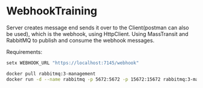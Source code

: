 # WebhookTraining

Server creates message end sends it over to the Client(postman can also be used), which is the webhook, using HttpClient. Using MassTransit and RabbitMQ to publish and consume the webhook messages.

Requirements:
```sh
setx WEBHOOK_URL "https://localhost:7145/webhook"
```

```sh
docker pull rabbitmq:3-management
docker run -d --name rabbitmq -p 5672:5672 -p 15672:15672 rabbitmq:3-management
```
